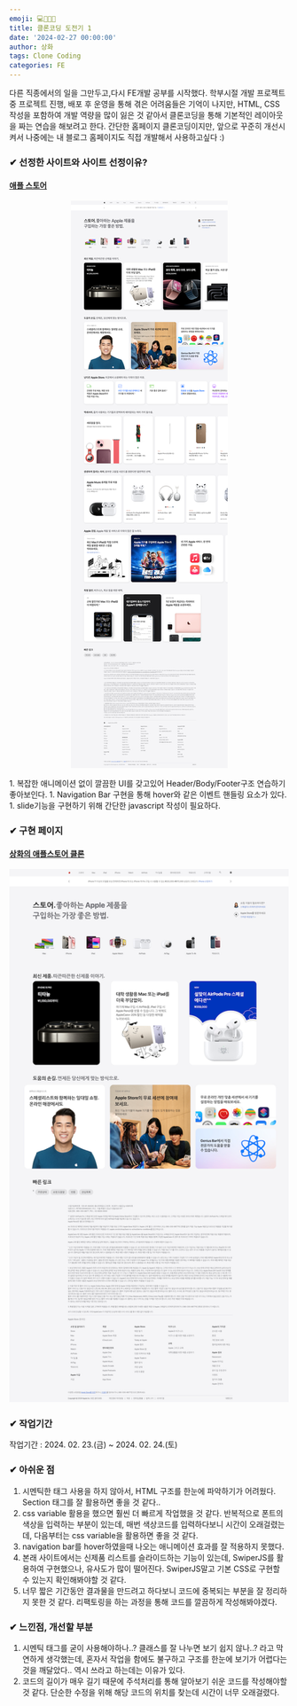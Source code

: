 ```yaml
---
emoji: 💻👨🏻‍💻
title: 클론코딩 도전기 1
date: '2024-02-27 00:00:00'
author: 상화
tags: Clone Coding
categories: FE
---
```


다른 직종에서의 일을 그만두고,다시 FE개발 공부를 시작했다.
학부시절 개발 프로젝트 중 프로젝트 진행, 배포 후 운영을 통해 겪은 어려움들은 기억이 나지만,
HTML, CSS 작성을 포함하여 개발 역량을 많이 잃은 것 같아서 클론코딩을 통해 기본적인 레이아웃을 짜는 연습을 해보려고 한다.
간단한 홈페이지 클론코딩이지만, 앞으로 꾸준히 개선시켜서 나중에는 내 블로그 홈페이지도 직접 개발해서 사용하고싶다 :)

### ✔ 선정한 사이트와 사이트 선정이유? 
#### [애플 스토어](https://www.apple.com/kr/store)
<p align="center">
 <img src="../../assets/images/클론코딩_도전기1_원본.png">
</p>
1. 복잡한 애니메이션 없이 깔끔한 UI를 갖고있어 Header/Body/Footer구조 연습하기 좋아보인다.
1. Navigation Bar 구현을 통해 hover와 같은 이벤트 핸들링 요소가 있다.
1. slide기능을 구현하기 위해 간단한 javascript 작성이 필요하다.

### ✔ 구현 페이지
#### [상화의 애플스토어 클론](https://sanghwa-first-clone.netlify.app/)
<p align="center">
 <img src="../../assets/images/클론코딩_도전기1_구현.png">
</p>

### ✔ 작업기간

작업기간 : 2024. 02. 23.(금) ~ 2024. 02. 24.(토)

### ✔ 아쉬운 점
1. 시멘틱한 태그 사용을 하지 않아서, HTML 구조를 한눈에 파악하기가 어려웠다. Section 태그를 잘 활용하면 좋을 것 같다..
1. css variable 활용을 했으면 훨씬 더 빠르게 작업했을 것 같다. 반복적으로 폰트의 색상을 입력하는 부분이 있는데, 매번 색상코드를 입력하다보니 시간이 오래걸렸는데, 다음부터는 css variable을 활용하면 좋을 것 같다.
1. navigation bar를 hover하였을때 나오는 애니메이션 효과를 잘 적용하지 못했다.
1. 본래 사이트에서는 신제품 리스트를 슬라이드하는 기능이 있는데, SwiperJS를 활용하여 구현했으나, 유사도가 많이 떨어진다. SwiperJS말고 기본 CSS로 구현할 수 있는지 확인해봐야할 것 같다.
1. 너무 짧은 기간동안 결과물을 만드려고 하다보니 코드에 중복되는 부분을 잘 정리하지 못한 것 같다. 리팩토링을 하는 과정을 통해 코드를 깔끔하게 작성해봐야겠다.


### ✔ 느낀점, 개선할 부분

1. 시멘틱 태그를 굳이 사용해야하나..? 클래스를 잘 나누면 보기 쉽지 않나..? 라고 막연하게 생각했는데, 혼자서 작업을 함에도 불구하고 구조를 한눈에 보기가 어렵다는 것을 깨달았다.. 역시 쓰라고 하는데는 이유가 있다.
1. 코드의 길이가 매우 길기 때문에 주석처리를 통해 알아보기 쉬운 코드를 작성해야할 것 같다. 단순한 수정을 위해 해당 코드의 위치를 찾는데 시간이 너무 오래걸렸다.